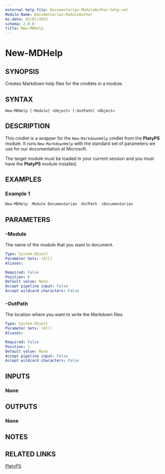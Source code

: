 ```yaml
---
external help file: Documentarian.ModuleAuthor-help.xml
Module Name: Documentarian.ModuleAuthor
ms.date: 02/07/2023
schema: 2.0.0
title: New-MDHelp
---
```


# New-MDHelp

## SYNOPSIS
Creates Markdown help files for the cmdlets in a module.

## SYNTAX

```
New-MDHelp [-Module] <Object> [-OutPath] <Object>
```

## DESCRIPTION

This cmdlet is a wrapper for the `New-MarkdownHelp` cmdlet from the **PlatyPS** module. It runs
`New-MarkdownHelp` with the standard set of parameters we use for our documentation at Microsoft.

The target module must be loaded in your current session and you must have the **PlatyPS** module
installed.

## EXAMPLES

### Example 1

```powershell
New-MDHelp -Module Documentarian -OutPath .\Documentarian
```

## PARAMETERS

### -Module

The name of the module that you want to document.

```yaml
Type: System.Object
Parameter Sets: (All)
Aliases:

Required: False
Position: 0
Default value: None
Accept pipeline input: False
Accept wildcard characters: False
```

### -OutPath

The location where you want to write the Markdown files.

```yaml
Type: System.Object
Parameter Sets: (All)
Aliases:

Required: False
Position: 1
Default value: None
Accept pipeline input: False
Accept wildcard characters: False
```

## INPUTS

### None

## OUTPUTS

### None

## NOTES

## RELATED LINKS

[PlatyPS](https://learn.microsoft.com/powershell/utility-modules/platyps/overview)
